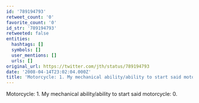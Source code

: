 ```yaml
---
id: '789194793'
retweet_count: '0'
favorite_count: '0'
id_str: '789194793'
retweeted: false
entities:
  hashtags: []
  symbols: []
  user_mentions: []
  urls: []
original_url: https://twitter.com/jth/status/789194793
date: '2008-04-14T23:02:04.000Z'
title: 'Motorcycle: 1. My mechanical ability/ability to start said motorcycle: 0.'
---
```


Motorcycle: 1. My mechanical ability/ability to start said motorcycle: 0.